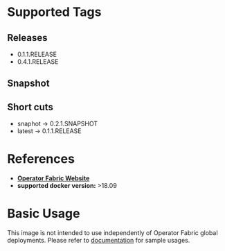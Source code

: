 # Supported Tags
## Releases
* 0.1.1.RELEASE
* 0.4.1.RELEASE
## Snapshot
## Short cuts
* snaphot -> 0.2.1.SNAPSHOT
* latest -> 0.1.1.RELEASE
# References
* **[Operator Fabric Website](https://opfab.github.io/)**
* **supported docker version:**
  \>18.09

# Basic Usage
This image is not intended to use independently of Operator Fabric global deployments. 
Please refer to [documentation](https://opfab.github.io/documentation/) for sample usages.
